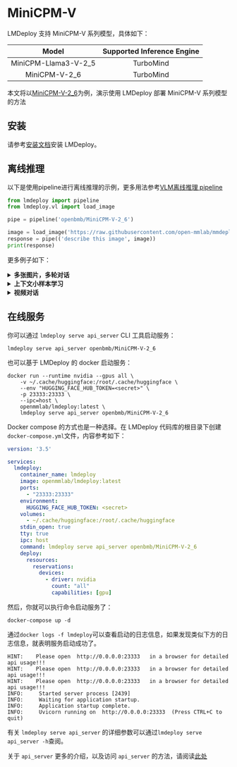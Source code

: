 # MiniCPM-V

LMDeploy 支持 MiniCPM-V 系列模型，具体如下：

|        Model         | Supported Inference Engine |
| :------------------: | :------------------------: |
| MiniCPM-Llama3-V-2_5 |         TurboMind          |
|    MiniCPM-V-2_6     |         TurboMind          |

本文将以[MiniCPM-V-2_6](https://huggingface.co/openbmb/MiniCPM-V-2_6)为例，演示使用 LMDeploy 部署 MiniCPM-V 系列模型的方法

## 安装

请参考[安装文档](../installation.md)安装 LMDeploy。

## 离线推理

以下是使用pipeline进行离线推理的示例，更多用法参考[VLM离线推理 pipeline](./vl_pipeline.md)

```python
from lmdeploy import pipeline
from lmdeploy.vl import load_image

pipe = pipeline('openbmb/MiniCPM-V-2_6')

image = load_image('https://raw.githubusercontent.com/open-mmlab/mmdeploy/main/tests/data/tiger.jpeg')
response = pipe(('describe this image', image))
print(response)
```

更多例子如下：

<details>
  <summary>
    <b>多张图片，多轮对话</b>
  </summary>

```python
from lmdeploy import pipeline, GenerationConfig

pipe = pipeline('openbmb/MiniCPM-V-2_6', log_level='INFO')
messages = [
    dict(role='user', content=[
        dict(type='text', text='Describe the two images in detail.'),
        dict(type='image_url', image_url=dict(max_slice_nums=9, url='https://raw.githubusercontent.com/OpenGVLab/InternVL/main/internvl_chat/examples/image1.jpg')),
        dict(type='image_url', image_url=dict(max_slice_nums=9, url='https://raw.githubusercontent.com/OpenGVLab/InternVL/main/internvl_chat/examples/image2.jpg'))
    ])
]
out = pipe(messages, gen_config=GenerationConfig(top_k=1))
print(out.text)

messages.append(dict(role='assistant', content=out.text))
messages.append(dict(role='user', content='What are the similarities and differences between these two images.'))
out = pipe(messages, gen_config=GenerationConfig(top_k=1))
print(out.text)
```

</details>

<details>
  <summary>
    <b>上下文小样本学习</b>
  </summary>

```python
from lmdeploy import pipeline, GenerationConfig

pipe = pipeline('openbmb/MiniCPM-V-2_6', log_level='INFO')

question = "production date"
messages = [
    dict(role='user', content=[
        dict(type='text', text=question),
        dict(type='image_url', image_url=dict(url='example1.jpg')),
    ]),
    dict(role='assistant', content='2023.08.04'),
    dict(role='user', content=[
        dict(type='text', text=question),
        dict(type='image_url', image_url=dict(url='example2.jpg')),
    ]),
    dict(role='assistant', content='2007.04.24'),
    dict(role='user', content=[
        dict(type='text', text=question),
        dict(type='image_url', image_url=dict(url='test.jpg')),
    ])
]
out = pipe(messages, gen_config=GenerationConfig(top_k=1))
print(out.text)
```

</details>

<details>
  <summary>
    <b>视频对话</b>
  </summary>

```python
from lmdeploy import pipeline, GenerationConfig
from lmdeploy.vl.utils import encode_image_base64
import torch
from PIL import Image
from transformers import AutoModel, AutoTokenizer
from decord import VideoReader, cpu    # pip install decord

pipe = pipeline('openbmb/MiniCPM-V-2_6', log_level='INFO')

MAX_NUM_FRAMES=64 # if cuda OOM set a smaller number
def encode_video(video_path):
    def uniform_sample(l, n):
        gap = len(l) / n
        idxs = [int(i * gap + gap / 2) for i in range(n)]
        return [l[i] for i in idxs]
    vr = VideoReader(video_path, ctx=cpu(0))
    sample_fps = round(vr.get_avg_fps() / 1)  # FPS
    frame_idx = [i for i in range(0, len(vr), sample_fps)]
    if len(frame_idx) > MAX_NUM_FRAMES:
        frame_idx = uniform_sample(frame_idx, MAX_NUM_FRAMES)
    frames = vr.get_batch(frame_idx).asnumpy()
    frames = [Image.fromarray(v.astype('uint8')) for v in frames]
    print('num frames:', len(frames))
    return frames

video_path="video_test.mp4"
frames = encode_video(video_path)
question = "Describe the video"

content=[dict(type='text', text=question)]
for frame in frames:
    content.append(dict(type='image_url', image_url=dict(use_image_id=False, max_slice_nums=2,
        url=f'data:image/jpeg;base64,{encode_image_base64(frame)}')))

messages = [dict(role='user', content=content)]
out = pipe(messages, gen_config=GenerationConfig(top_k=1))
print(out.text)
```

</details>

## 在线服务

你可以通过 `lmdeploy serve api_server` CLI 工具启动服务：

```shell
lmdeploy serve api_server openbmb/MiniCPM-V-2_6
```

也可以基于 LMDeploy 的 docker 启动服务：

```shell
docker run --runtime nvidia --gpus all \
    -v ~/.cache/huggingface:/root/.cache/huggingface \
    --env "HUGGING_FACE_HUB_TOKEN=<secret>" \
    -p 23333:23333 \
    --ipc=host \
    openmmlab/lmdeploy:latest \
    lmdeploy serve api_server openbmb/MiniCPM-V-2_6
```

Docker compose 的方式也是一种选择。在 LMDeploy 代码库的根目录下创建`docker-compose.yml`文件，内容参考如下：

```yaml
version: '3.5'

services:
  lmdeploy:
    container_name: lmdeploy
    image: openmmlab/lmdeploy:latest
    ports:
      - "23333:23333"
    environment:
      HUGGING_FACE_HUB_TOKEN: <secret>
    volumes:
      - ~/.cache/huggingface:/root/.cache/huggingface
    stdin_open: true
    tty: true
    ipc: host
    command: lmdeploy serve api_server openbmb/MiniCPM-V-2_6
    deploy:
      resources:
        reservations:
          devices:
            - driver: nvidia
              count: "all"
              capabilities: [gpu]
```

然后，你就可以执行命令启动服务了：

```shell
docker-compose up -d
```

通过`docker logs -f lmdeploy`可以查看启动的日志信息，如果发现类似下方的日志信息，就表明服务启动成功了。

```text
HINT:    Please open  http://0.0.0.0:23333   in a browser for detailed api usage!!!
HINT:    Please open  http://0.0.0.0:23333   in a browser for detailed api usage!!!
HINT:    Please open  http://0.0.0.0:23333   in a browser for detailed api usage!!!
INFO:     Started server process [2439]
INFO:     Waiting for application startup.
INFO:     Application startup complete.
INFO:     Uvicorn running on  http://0.0.0.0:23333  (Press CTRL+C to quit)
```

有关 `lmdeploy serve api_server` 的详细参数可以通过`lmdeploy serve api_server -h`查阅。

关于 `api_server` 更多的介绍，以及访问 `api_server` 的方法，请阅读[此处](api_server_vl.md)
